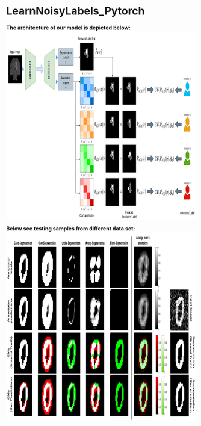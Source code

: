# LearnNoisyLabels_Pytorch
**The architecture of our model is depicted below:**
<br>
 <img height="500" src="images/NIPS_1.png" />
 </br>

**Below see testing samples from different data set:**
<br>
 <img height="500" src="images/MNIST.jpg" />
 </br>
